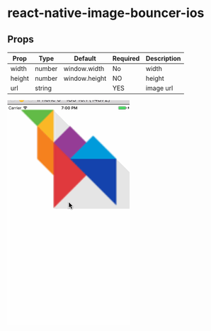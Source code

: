 # react-native-image-bouncer-ios

Props
-----
Prop                  | Type     | Default                   | Required | Description
--------------------- | -------- | ------------------------- | -------- | -----------
width|number|window.width|No| width
height|number|window.height|NO| height
url|string||YES|image url

![](./gif/bounce.gif)
